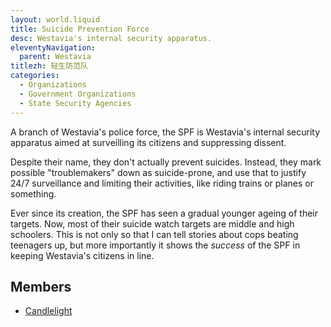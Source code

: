```yaml
---
layout: world.liquid
title: Suicide Prevention Force
desc: Westavia's internal security apparatus.
eleventyNavigation:
  parent: Westavia
titlezh: 轻生防范队
categories:
  - Organizations
  - Government Organizations
  - State Security Agencies
---
```


A branch of Westavia's police force, the SPF is Westavia's internal security apparatus aimed at surveilling its citizens and suppressing dissent.

Despite their name, they don't actually prevent suicides. Instead, they mark possible "troublemakers" down as suicide-prone, and use that to justify 24/7 surveillance and limiting their activities, like riding trains or planes or something.

Ever since its creation, the SPF has seen a gradual younger ageing of their targets. Now, most of their suicide watch targets are middle and high schoolers. This is not only so that I can tell stories about cops beating teenagers up, but more importantly it shows the *success* of the SPF in keeping Westavia's citizens in line.

## Members

- [Candlelight](/characters/candlelight/)
